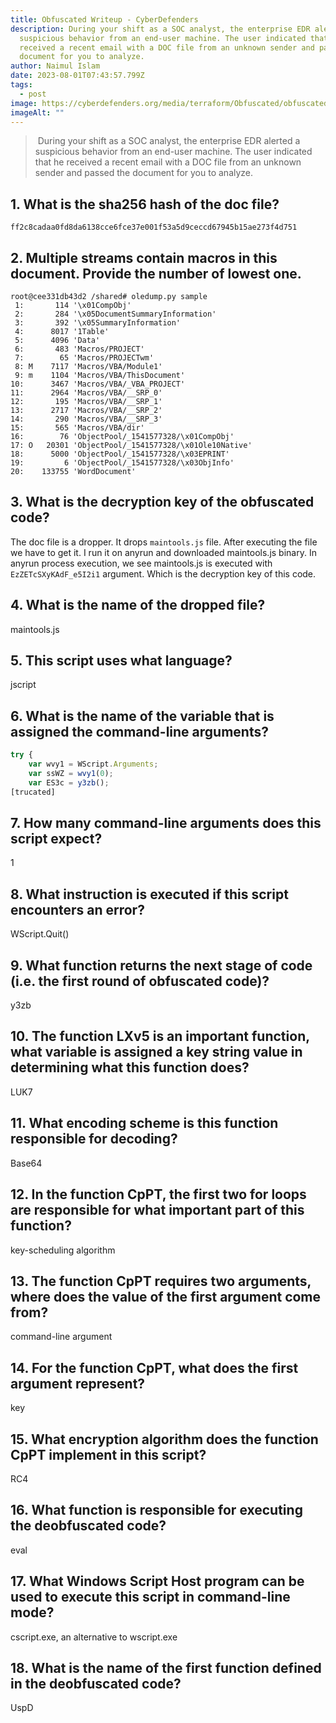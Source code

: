 ```yaml
---
title: Obfuscated Writeup - CyberDefenders
description: During your shift as a SOC analyst, the enterprise EDR alerted a
  suspicious behavior from an end-user machine. The user indicated that he
  received a recent email with a DOC file from an unknown sender and passed the
  document for you to analyze.
author: Naimul Islam
date: 2023-08-01T07:43:57.799Z
tags:
  - post
image: https://cyberdefenders.org/media/terraform/Obfuscated/obfuscated.jpg
imageAlt: ""
---
```

>﻿ During your shift as a SOC analyst, the enterprise EDR alerted a suspicious behavior from an end-user machine. The user indicated that he received a recent email with a DOC file from an unknown sender and passed the document for you to analyze.

## 1. What is the sha256 hash of the doc file?
```
ff2c8cadaa0fd8da6138cce6fce37e001f53a5d9ceccd67945b15ae273f4d751
```

## 2. Multiple streams contain macros in this document. Provide the number of lowest one.
```shell
root@cee331db43d2 /shared# oledump.py sample    
 1:       114 '\x01CompObj'  
 2:       284 '\x05DocumentSummaryInformation'  
 3:       392 '\x05SummaryInformation'  
 4:      8017 '1Table'  
 5:      4096 'Data'  
 6:       483 'Macros/PROJECT'  
 7:        65 'Macros/PROJECTwm'  
 8: M    7117 'Macros/VBA/Module1'  
 9: m    1104 'Macros/VBA/ThisDocument'  
10:      3467 'Macros/VBA/_VBA_PROJECT'  
11:      2964 'Macros/VBA/__SRP_0'  
12:       195 'Macros/VBA/__SRP_1'  
13:      2717 'Macros/VBA/__SRP_2'  
14:       290 'Macros/VBA/__SRP_3'  
15:       565 'Macros/VBA/dir'  
16:        76 'ObjectPool/_1541577328/\x01CompObj'  
17: O   20301 'ObjectPool/_1541577328/\x01Ole10Native'  
18:      5000 'ObjectPool/_1541577328/\x03EPRINT'  
19:         6 'ObjectPool/_1541577328/\x03ObjInfo'  
20:    133755 'WordDocument'
```

## 3. What is the decryption key of the obfuscated code?
The doc file is a dropper. It drops `maintools.js` file. After executing the file we have to get it. I run it on anyrun and downloaded maintools.js binary. In anyrun process execution, we see maintools.js is executed with `EzZETcSXyKAdF_e5I2i1` argument. Which is the decryption key of this code.

## 4. What is the name of the dropped file?
maintools.js

## 5. This script uses what language?
jscript
## 6. What is the name of the variable that is assigned the command-line arguments?
```js
try {
    var wvy1 = WScript.Arguments;
    var ssWZ = wvy1(0);
    var ES3c = y3zb();
[trucated]
```

## 7. How many command-line arguments does this script expect?
1
## 8. What instruction is executed if this script encounters an error?
WScript.Quit()
## 9. What function returns the next stage of code (i.e. the first round of obfuscated code)?
y3zb
## 10. The function LXv5 is an important function, what variable is assigned a key string value in determining what this function does?
LUK7
## 11. What encoding scheme is this function responsible for decoding?
Base64
## 12. In the function CpPT, the first two for loops are responsible for what important part of this function?
key-scheduling algorithm
## 13. The function CpPT requires two arguments, where does the value of the first argument come from?
command-line argument
## 14. For the function CpPT, what does the first argument represent?
key
## 15. What encryption algorithm does the function CpPT implement in this script?
RC4
## 16. What function is responsible for executing the deobfuscated code?
eval
## 17. What Windows Script Host program can be used to execute this script in command-line mode?
cscript.exe, an alternative to wscript.exe
## 18. What is the name of the first function defined in the deobfuscated code?
UspD